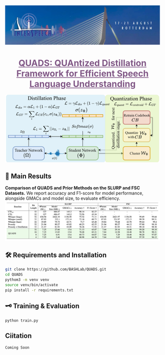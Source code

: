<p><img src="./assets/interspeech.jpeg" width="800"></p>

<h1 align="center">
    <a href="https://arxiv.org/abs/2505.14723" style="color:#825987">
        QUADS: QUAntized Distillation Framework for Efficient Speech Language Understanding
    </a>
</h1>

<img src="./assets/QUADS_main_diagram.png" width="800" />

## 🚀 Main Results
**Comparison of QUADS and Prior Methods on the SLURP and FSC Datasets.** We report accuracy and F1-score for model performance, alongside GMACs and model size, to evaluate efficiency.
<img src="./assets/main_result_table.png" width="800" />

## 🛠️ Requirements and Installation
```bash
git clone https://github.com/BASHLab/QUADS.git
cd QUADS
pythom3 -m venv venv
source venv/bin/activate
pip install -r requirements.txt
```

## 🗝️ Training & Evaluation
```bash
python train.py
```

## Ciitation
```
Coming Soon
```